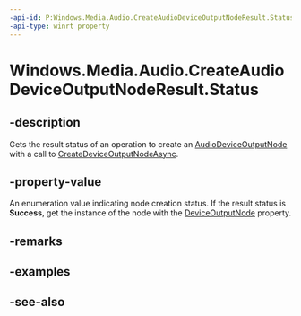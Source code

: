 ```yaml
---
-api-id: P:Windows.Media.Audio.CreateAudioDeviceOutputNodeResult.Status
-api-type: winrt property
---
```


<!-- Property syntax
public Windows.Media.Audio.AudioDeviceNodeCreationStatus Status { get; }
-->

# Windows.Media.Audio.CreateAudioDeviceOutputNodeResult.Status

## -description
Gets the result status of an operation to create an [AudioDeviceOutputNode](audiodeviceoutputnode.md) with a call to [CreateDeviceOutputNodeAsync](audiograph_createdeviceoutputnodeasync_954542725.md).

## -property-value
An enumeration value indicating node creation status. If the result status is **Success**, get the instance of the node with the [DeviceOutputNode](createaudiodeviceoutputnoderesult_deviceoutputnode.md) property.

## -remarks

## -examples

## -see-also
